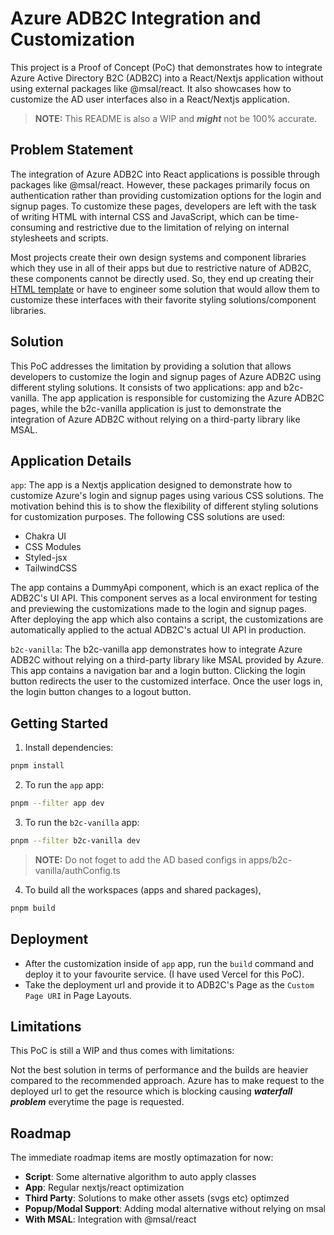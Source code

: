 # Azure ADB2C Integration and Customization

This project is a Proof of Concept (PoC) that demonstrates how to integrate Azure Active Directory B2C (ADB2C) into a React/Nextjs application without using external packages like @msal/react. It also showcases how to customize the AD user interfaces also in a React/Nextjs application.

> **NOTE:** This README is also a WIP and **_might_** not be 100% accurate.

## Problem Statement

The integration of Azure ADB2C into React applications is possible through packages like @msal/react. However, these packages primarily focus on authentication rather than providing customization options for the login and signup pages. To customize these pages, developers are left with the task of writing HTML with internal CSS and JavaScript, which can be time-consuming and restrictive due to the limitation of relying on internal stylesheets and scripts.

Most projects create their own design systems and component libraries which they use in all of their apps but due to restrictive nature of ADB2C, these components cannot be directly used. So, they end up creating their [HTML template](https://learn.microsoft.com/en-us/azure/active-directory-b2c/customize-ui-with-html?pivots=b2c-user-flow) or have to engineer some solution that would allow them to customize these interfaces with their favorite styling solutions/component libraries.

## Solution

This PoC addresses the limitation by providing a solution that allows developers to customize the login and signup pages of Azure ADB2C using different styling solutions. It consists of two applications: app and b2c-vanilla. The app application is responsible for customizing the Azure ADB2C pages, while the b2c-vanilla application is just to demonstrate the integration of Azure ADB2C without relying on a third-party library like MSAL.

## Application Details

`app`: The app is a Nextjs application designed to demonstrate how to customize Azure's login and signup pages using various CSS solutions. The motivation behind this is to show the flexibility of different styling solutions for customization purposes. The following CSS solutions are used:

- Chakra UI
- CSS Modules
- Styled-jsx
- TailwindCSS

The app contains a DummyApi component, which is an exact replica of the ADB2C's UI API. This component serves as a local environment for testing and previewing the customizations made to the login and signup pages. After deploying the app which also contains a script, the customizations are automatically applied to the actual ADB2C's actual UI API in production.

`b2c-vanilla`: The b2c-vanilla app demonstrates how to integrate Azure ADB2C without relying on a third-party library like MSAL provided by Azure. This app contains a navigation bar and a login button. Clicking the login button redirects the user to the customized interface. Once the user logs in, the login button changes to a logout button.

## Getting Started

1. Install dependencies:

```sh
pnpm install
```

2. To run the `app` app:

```sh
pnpm --filter app dev
```

3. To run the `b2c-vanilla` app:

```sh
pnpm --filter b2c-vanilla dev
```

> **NOTE:** Do not foget to add the AD based configs in apps/b2c-vanilla/authConfig.ts

4. To build all the workspaces (apps and shared packages),

```sh
pnpm build
```

## Deployment

- After the customization inside of `app` app, run the `build` command and deploy it to your favourite service. (I have used Vercel for this PoC).
- Take the deployment url and provide it to ADB2C's Page as the `Custom Page URI` in Page Layouts.

## Limitations

This PoC is still a WIP and thus comes with limitations:

Not the best solution in terms of performance and the builds are heavier compared to the recommended approach. Azure has to make request to the deployed url to get the resource which is blocking causing **_waterfall problem_** everytime the page is requested.

## Roadmap

The immediate roadmap items are mostly optimazation for now:

- **Script**: Some alternative algorithm to auto apply classes
- **App**: Regular nextjs/react optimization
- **Third Party**: Solutions to make other assets (svgs etc) optimzed
- **Popup/Modal Support**: Adding modal alternative without relying on msal
- **With MSAL**: Integration with @msal/react
